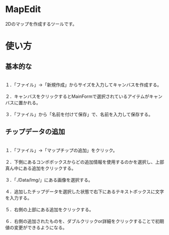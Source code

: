 # MapEdit

2Dのマップを作成するツールです。

# 使い方

## 基本的な

<br>１．「ファイル」→「新規作成」からサイズを入力してキャンバスを作成する。</br>
<br>２．キャンバスをクリックするとMainFormで選択されているアイテムがキャンバスに置かれる。</br>
<br>３．「ファイル」から「名前を付けて保存」で、名前を入力して保存する。</br>

## チップデータの追加

<br>１．「ファイル」→「マップチップの追加」をクリック。</br>
<br>２．下側にあるコンボボックスからどの追加情報を使用するのかを選択し、上部真ん中にある追加をクリックする。</br>
<br>３．「./Data/Img/」にある画像を選択する。</br>
<br>４．追加したチップデータを選択した状態で右下にあるテキストボックスに文字を入力する。</br>
<br>５．右側の上部にある追加をクリックする。</br>
<br>６．右側の追加されたものを、ダブルクリックor詳細をクリックすることで初期値の変更ができるようになる。
